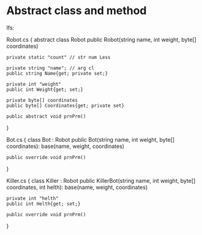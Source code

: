 # Abstract class and method
Ifs:

Robot.cs 
{
    abstract class Robot
    public Robot(string name, int weight, byte[] coordinates)

    private static "count" // str num Less

    private string "name"; // arg cl
    public string Name{get; private set;}

    private int "weight"
    public int Weight{get; set;}

    private byte[] coordinates
    public byte[] Coordinates{get; private set}

    public abstract void prnPrm()
}

Bot.cs
{
    class Bot : Robot
    public Bot(string name, int weight, byte[] coordinates): 
        base(name, weight, coordinates)

    public override void prnPrm()
}

Killer.cs
{
    class Killer : Robot
    public KillerBot(string name, int weight, byte[] coordinates, int helth): 
            base(name, weight, coordinates)

    private int "helth"
    public int Helth{get; set;}

    public override void prnPrm()
}
